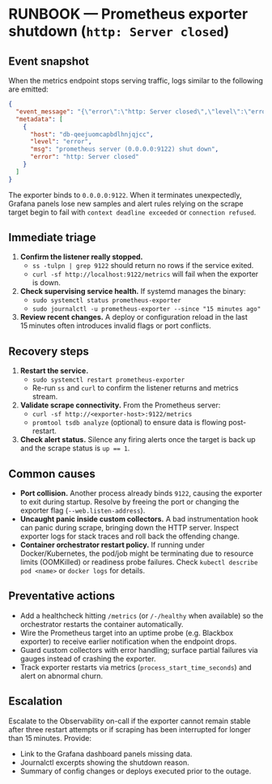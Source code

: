# RUNBOOK — Prometheus exporter shutdown (`http: Server closed`)

## Event snapshot

When the metrics endpoint stops serving traffic, logs similar to the following
are emitted:

```json
{
  "event_message": "{\"error\":\"http: Server closed\",\"level\":\"error\",\"msg\":\"prometheus server (0.0.0.0:9122) shut down\",\"time\":\"2025-10-07T11:07:33Z\"}",
  "metadata": [
    {
      "host": "db-qeejuomcapbdlhnjqjcc",
      "level": "error",
      "msg": "prometheus server (0.0.0.0:9122) shut down",
      "error": "http: Server closed"
    }
  ]
}
```

The exporter binds to `0.0.0.0:9122`. When it terminates unexpectedly, Grafana
panels lose new samples and alert rules relying on the scrape target begin to
fail with `context deadline exceeded` or `connection refused`.

## Immediate triage

1. **Confirm the listener really stopped.**
   - `ss -tulpn | grep 9122` should return no rows if the service exited.
   - `curl -sf http://localhost:9122/metrics` will fail when the exporter is
     down.
2. **Check supervising service health.** If systemd manages the binary:
   - `sudo systemctl status prometheus-exporter`
   - `sudo journalctl -u prometheus-exporter --since "15 minutes ago"`
3. **Review recent changes.** A deploy or configuration reload in the last
   15 minutes often introduces invalid flags or port conflicts.

## Recovery steps

1. **Restart the service.**
   - `sudo systemctl restart prometheus-exporter`
   - Re-run `ss` and `curl` to confirm the listener returns and metrics stream.
2. **Validate scrape connectivity.** From the Prometheus server:
   - `curl -sf http://<exporter-host>:9122/metrics`
   - `promtool tsdb analyze` (optional) to ensure data is flowing post-restart.
3. **Check alert status.** Silence any firing alerts once the target is back up
   and the scrape status is `up == 1`.

## Common causes

- **Port collision.** Another process already binds `9122`, causing the exporter
  to exit during startup. Resolve by freeing the port or changing the exporter
  flag (`--web.listen-address`).
- **Uncaught panic inside custom collectors.** A bad instrumentation hook can
  panic during scrape, bringing down the HTTP server. Inspect exporter logs for
  stack traces and roll back the offending change.
- **Container orchestrator restart policy.** If running under Docker/Kubernetes,
  the pod/job might be terminating due to resource limits (OOMKilled) or
  readiness probe failures. Check `kubectl describe pod <name>` or `docker logs`
  for details.

## Preventative actions

- Add a healthcheck hitting `/metrics` (or `/-/healthy` when available) so the
  orchestrator restarts the container automatically.
- Wire the Prometheus target into an uptime probe (e.g. Blackbox exporter) to
  receive earlier notification when the endpoint drops.
- Guard custom collectors with error handling; surface partial failures via
  gauges instead of crashing the exporter.
- Track exporter restarts via metrics (`process_start_time_seconds`) and alert
  on abnormal churn.

## Escalation

Escalate to the Observability on-call if the exporter cannot remain stable after
three restart attempts or if scraping has been interrupted for longer than
15 minutes. Provide:

- Link to the Grafana dashboard panels missing data.
- Journalctl excerpts showing the shutdown reason.
- Summary of config changes or deploys executed prior to the outage.
